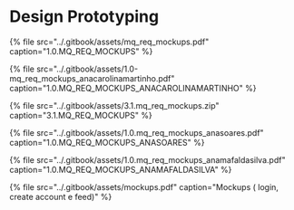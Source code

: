 # Design Prototyping

{% file src="../.gitbook/assets/mq\_req\_mockups.pdf" caption="1.0.MQ\_REQ\_MOCKUPS" %}

{% file src="../.gitbook/assets/1.0-mq\_req\_mockups\_anacarolinamartinho.pdf" caption="1.0.MQ\_REQ\_MOCKUPS\_ANACAROLINAMARTINHO" %}

{% file src="../.gitbook/assets/3.1.mq\_req\_mockups.zip" caption="3.1.MQ\_REQ\_MOCKUPS" %}

{% file src="../.gitbook/assets/1.0.mq\_req\_mockups\_anasoares.pdf" caption="1.0.MQ\_REQ\_MOCKUPS\_ANASOARES" %}

{% file src="../.gitbook/assets/1.0.mq\_req\_mockups\_anamafaldasilva.pdf" caption="1.0.MQ\_REQ\_MOCKUPS\_ANAMAFALDASILVA" %}

{% file src="../.gitbook/assets/mockups.pdf" caption="Mockups \( login, create account e feed\)" %}

